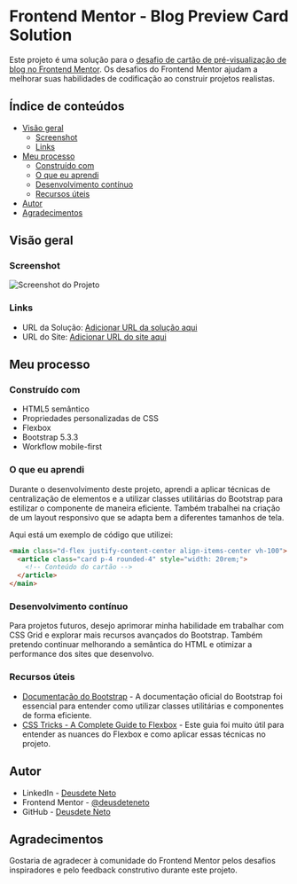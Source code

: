 # Frontend Mentor - Blog Preview Card Solution

Este projeto é uma solução para o [desafio de cartão de pré-visualização de blog no Frontend Mentor](https://www.frontendmentor.io/challenges/blog-preview-card-ckPaj01IcS). Os desafios do Frontend Mentor ajudam a melhorar suas habilidades de codificação ao construir projetos realistas.

## Índice de conteúdos

- [Visão geral](#visão-geral)
  - [Screenshot](#screenshot)
  - [Links](#links)
- [Meu processo](#meu-processo)
  - [Construído com](#construído-com)
  - [O que eu aprendi](#o-que-eu-aprendi)
  - [Desenvolvimento contínuo](#desenvolvimento-contínuo)
  - [Recursos úteis](#recursos-úteis)
- [Autor](#autor)
- [Agradecimentos](#agradecimentos)

## Visão geral

### Screenshot

![Screenshot do Projeto](./screenshot.jpg)

### Links

<!-- Ajustar estes links -->

- URL da Solução: [Adicionar URL da solução aqui](https://www.frontendmentor.io/solutions/blog-preview-card-2SsC28zUFI)
- URL do Site: [Adicionar URL do site aqui](https://deusdeteneto.github.io/Blog-preview-card/)

## Meu processo

### Construído com

- HTML5 semântico
- Propriedades personalizadas de CSS
- Flexbox
- Bootstrap 5.3.3
- Workflow mobile-first

### O que eu aprendi

Durante o desenvolvimento deste projeto, aprendi a aplicar técnicas de centralização de elementos e a utilizar classes utilitárias do Bootstrap para estilizar o componente de maneira eficiente. Também trabalhei na criação de um layout responsivo que se adapta bem a diferentes tamanhos de tela.

Aqui está um exemplo de código que utilizei:

```html
<main class="d-flex justify-content-center align-items-center vh-100">
  <article class="card p-4 rounded-4" style="width: 20rem;">
    <!-- Conteúdo do cartão -->
  </article>
</main>
```

### Desenvolvimento contínuo

Para projetos futuros, desejo aprimorar minha habilidade em trabalhar com CSS Grid e explorar mais recursos avançados do Bootstrap. Também pretendo continuar melhorando a semântica do HTML e otimizar a performance dos sites que desenvolvo.

### Recursos úteis

- [Documentação do Bootstrap](https://getbootstrap.com/docs/5.3/getting-started/introduction/) - A documentação oficial do Bootstrap foi essencial para entender como utilizar classes utilitárias e componentes de forma eficiente.
- [CSS Tricks - A Complete Guide to Flexbox](https://css-tricks.com/snippets/css/a-guide-to-flexbox/) - Este guia foi muito útil para entender as nuances do Flexbox e como aplicar essas técnicas no projeto.

## Autor

- LinkedIn - [Deusdete Neto](https://www.linkedin.com/in/deusdeteneto)
- Frontend Mentor - [@deusdeteneto](https://www.frontendmentor.io/profile/deusdeteneto)
- GitHub - [Deusdete Neto](https://github.com/deusdeteneto)

## Agradecimentos

Gostaria de agradecer à comunidade do Frontend Mentor pelos desafios inspiradores e pelo feedback construtivo durante este projeto.
